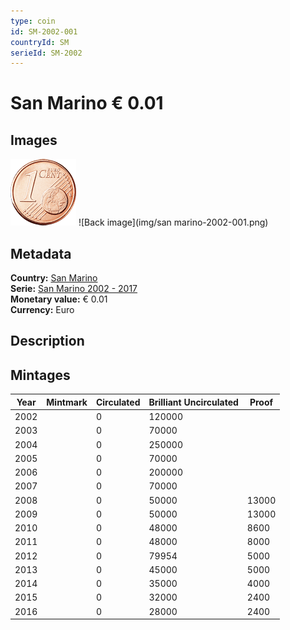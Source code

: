 ```yaml
---
type: coin
id: SM-2002-001
countryId: SM
serieId: SM-2002
---
```


# San Marino € 0.01

## Images

![Front image](../../../img/common-2002-001.png) ![Back image](img/san marino-2002-001.png)

## Metadata

**Country:** [San Marino](../index.md)\
**Serie:** [San Marino 2002 - 2017](index.md)\
**Monetary value:** € 0.01\
**Currency:** Euro

## Description


## Mintages

| Year | Mintmark | Circulated | Brilliant Uncirculated | Proof |
| ---- | -------- | ---------- | ---------------------- | ----- |
| 2002 |  | 0| 120000 |  |
| 2003 |  | 0| 70000 |  |
| 2004 |  | 0| 250000 |  |
| 2005 |  | 0| 70000 |  |
| 2006 |  | 0| 200000 |  |
| 2007 |  | 0| 70000 |  |
| 2008 |  | 0| 50000 | 13000 |
| 2009 |  | 0| 50000 | 13000 |
| 2010 |  | 0| 48000 | 8600 |
| 2011 |  | 0| 48000 | 8000 |
| 2012 |  | 0| 79954 | 5000 |
| 2013 |  | 0| 45000 | 5000 |
| 2014 |  | 0| 35000 | 4000 |
| 2015 |  | 0| 32000 | 2400 |
| 2016 |  | 0| 28000 | 2400 |

